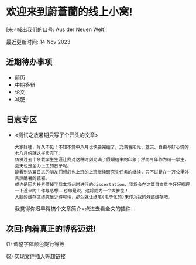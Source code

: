 # 欢迎来到蔚蒼蘭的线上小窝!

[来♂喊出我们的口号: Aus der Neuen Welt]

最近更新时间: 14 Nov 2023

近期待办事项
-
- 简历
- 中期答辩
- 论文
- 减肥


日志专区
-
- <测试之放暑期只写了个开头的文章>

      大家好哇，好久不见！不知不觉中八月也快要完结了，充满着阳光、蓝天、自由与好心情的七八月份就这样卖完了。
      仿佛过去十余载学生生涯让我对这种时刻充满了假期结束的印象；然而今年作为研一学生，夏天也是全力上工的日子呢。
      能看到这篇日志的朋友们想必也上班的上班继续研究生任务的继续，只不过是在一万公里外炎热酷暑的瓷器。
      或许是因为补考停掉了我本将此时进行的dissertation，我将会在这篇目文章中好好梳理一下近来的工作与感想——也即是说，这将成为一个大箩筐！
      人脑的缓存区终究是少得可怜，那么就让纸笔(电子化的)来作为我的外部缓存吧。

  我觉得你迟早得搞个文章简介+点进去看全文的插件...


次回:向着真正的博客迈进!
-
(1) 调整字体颜色提行等等

   (2) 实现文件插入等超链接

